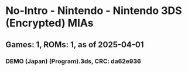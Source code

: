 # No-Intro - Nintendo - Nintendo 3DS (Encrypted) MIAs
## Games: 1, ROMs: 1, as of 2025-04-01

### DEMO (Japan) (Program).3ds, CRC: da62e936
